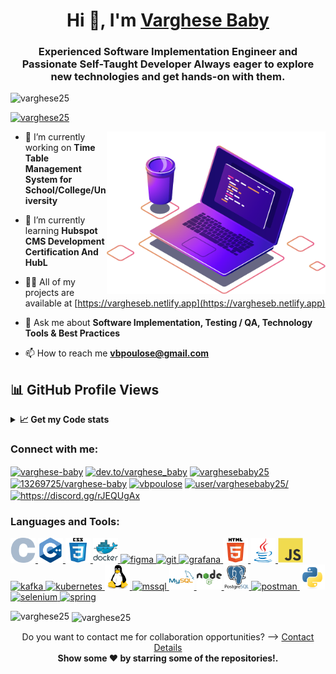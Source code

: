 <h1 align="center">Hi 👋, I'm <a href="https://www.linkedin.com/in/varghesebaby25/">Varghese Baby</a></h1>

<!--- Adding Header Elements -->
<h3 align="center">Experienced Software Implementation Engineer and Passionate Self-Taught Developer Always eager to explore new technologies and get hands-on with them.</h3>

<p align="left"> <img src="https://komarev.com/ghpvc/?username=varghese25&label=Profile%20views&color=0e75b6&style=flat" alt="varghese25" /> </p>

<p align="left"> <a href="https://github.com/ryo-ma/github-profile-trophy"><img src="https://github-profile-trophy.vercel.app/?username=varghese25" alt="varghese25" /></a> </p>
<p align="center">
  <img src="image/laptop.png" min-width="300px" max-width="300px" width="350px" align="right">
</p>

- 🔭 I’m currently working on **Time Table Management System for School/College/University**

- 🌱 I’m currently learning **Hubspot CMS Development Certification And HubL**

- 👨‍💻 All of my projects are available at [https://vargheseb.netlify.app](https://vargheseb.netlify.app)

- 💬 Ask me about **Software Implementation, Testing / QA, Technology Tools & Best Practices**

- 📫 How to reach me **vbpoulose@gmail.com**

## 📊 GitHub Profile Views

<details>
<summary><b>📈 Get my Code stats</b></summary><br>

<!--START_SECTION:waka-->
<!--END_SECTION:waka-->

</details>

<h3 align="left">Connect with me:</h3>
<p align="left">
<a href="https://codepen.io/varghese-baby" target="blank"><img align="center" src="https://raw.githubusercontent.com/rahuldkjain/github-profile-readme-generator/master/src/images/icons/Social/codepen.svg" alt="varghese-baby" height="30" width="40" /></a>
<a href="https://dev.to/dev.to/varghese_baby" target="blank"><img align="center" src="https://raw.githubusercontent.com/rahuldkjain/github-profile-readme-generator/master/src/images/icons/Social/devto.svg" alt="dev.to/varghese_baby" height="30" width="40" /></a>
<a href="https://linkedin.com/in/varghesebaby25" target="blank"><img align="center" src="https://raw.githubusercontent.com/rahuldkjain/github-profile-readme-generator/master/src/images/icons/Social/linked-in-alt.svg" alt="varghesebaby25" height="30" width="40" /></a>
<a href="https://stackoverflow.com/users/13269725/varghese-baby" target="blank"><img align="center" src="https://raw.githubusercontent.com/rahuldkjain/github-profile-readme-generator/master/src/images/icons/Social/stack-overflow.svg" alt="13269725/varghese-baby" height="30" width="40" /></a>
<a href="https://www.hackerrank.com/vbpoulose" target="blank"><img align="center" src="https://raw.githubusercontent.com/rahuldkjain/github-profile-readme-generator/master/src/images/icons/Social/hackerrank.svg" alt="vbpoulose" height="30" width="40" /></a>
<a href="https://auth.geeksforgeeks.org/user/user/varghesebaby25/" target="blank"><img align="center" src="https://raw.githubusercontent.com/rahuldkjain/github-profile-readme-generator/master/src/images/icons/Social/geeks-for-geeks.svg" alt="user/varghesebaby25/" height="30" width="40" /></a>
<a href="https://discord.gg/https://discord.gg/rJEQUgAx" target="blank"><img align="center" src="https://raw.githubusercontent.com/rahuldkjain/github-profile-readme-generator/master/src/images/icons/Social/discord.svg" alt="https://discord.gg/rJEQUgAx" height="30" width="40" /></a>
</p>

<h3 align="left">Languages and Tools:</h3>
<p align="left"> <a href="https://www.cprogramming.com/" target="_blank" rel="noreferrer"> <img src="https://raw.githubusercontent.com/devicons/devicon/master/icons/c/c-original.svg" alt="c" width="40" height="40"/> </a> <a href="https://www.w3schools.com/cpp/" target="_blank" rel="noreferrer"> <img src="https://raw.githubusercontent.com/devicons/devicon/master/icons/cplusplus/cplusplus-original.svg" alt="cplusplus" width="40" height="40"/> </a> <a href="https://www.w3schools.com/css/" target="_blank" rel="noreferrer"> <img src="https://raw.githubusercontent.com/devicons/devicon/master/icons/css3/css3-original-wordmark.svg" alt="css3" width="40" height="40"/> </a> <a href="https://www.docker.com/" target="_blank" rel="noreferrer"> <img src="https://raw.githubusercontent.com/devicons/devicon/master/icons/docker/docker-original-wordmark.svg" alt="docker" width="40" height="40"/> </a> <a href="https://www.figma.com/" target="_blank" rel="noreferrer"> <img src="https://www.vectorlogo.zone/logos/figma/figma-icon.svg" alt="figma" width="40" height="40"/> </a> <a href="https://git-scm.com/" target="_blank" rel="noreferrer"> <img src="https://www.vectorlogo.zone/logos/git-scm/git-scm-icon.svg" alt="git" width="40" height="40"/> </a> <a href="https://grafana.com" target="_blank" rel="noreferrer"> <img src="https://www.vectorlogo.zone/logos/grafana/grafana-icon.svg" alt="grafana" width="40" height="40"/> </a> <a href="https://www.w3.org/html/" target="_blank" rel="noreferrer"> <img src="https://raw.githubusercontent.com/devicons/devicon/master/icons/html5/html5-original-wordmark.svg" alt="html5" width="40" height="40"/> </a> <a href="https://www.java.com" target="_blank" rel="noreferrer"> <img src="https://raw.githubusercontent.com/devicons/devicon/master/icons/java/java-original.svg" alt="java" width="40" height="40"/> </a> <a href="https://developer.mozilla.org/en-US/docs/Web/JavaScript" target="_blank" rel="noreferrer"> <img src="https://raw.githubusercontent.com/devicons/devicon/master/icons/javascript/javascript-original.svg" alt="javascript" width="40" height="40"/> </a> <a href="https://kafka.apache.org/" target="_blank" rel="noreferrer"> <img src="https://www.vectorlogo.zone/logos/apache_kafka/apache_kafka-icon.svg" alt="kafka" width="40" height="40"/> </a> <a href="https://kubernetes.io" target="_blank" rel="noreferrer"> <img src="https://www.vectorlogo.zone/logos/kubernetes/kubernetes-icon.svg" alt="kubernetes" width="40" height="40"/> </a> <a href="https://www.linux.org/" target="_blank" rel="noreferrer"> <img src="https://raw.githubusercontent.com/devicons/devicon/master/icons/linux/linux-original.svg" alt="linux" width="40" height="40"/> </a> <a href="https://www.microsoft.com/en-us/sql-server" target="_blank" rel="noreferrer"> <img src="https://www.svgrepo.com/show/303229/microsoft-sql-server-logo.svg" alt="mssql" width="40" height="40"/> </a> <a href="https://www.mysql.com/" target="_blank" rel="noreferrer"> <img src="https://raw.githubusercontent.com/devicons/devicon/master/icons/mysql/mysql-original-wordmark.svg" alt="mysql" width="40" height="40"/> </a> <a href="https://nodejs.org" target="_blank" rel="noreferrer"> <img src="https://raw.githubusercontent.com/devicons/devicon/master/icons/nodejs/nodejs-original-wordmark.svg" alt="nodejs" width="40" height="40"/> </a> <a href="https://www.postgresql.org" target="_blank" rel="noreferrer"> <img src="https://raw.githubusercontent.com/devicons/devicon/master/icons/postgresql/postgresql-original-wordmark.svg" alt="postgresql" width="40" height="40"/> </a> <a href="https://postman.com" target="_blank" rel="noreferrer"> <img src="https://www.vectorlogo.zone/logos/getpostman/getpostman-icon.svg" alt="postman" width="40" height="40"/> </a> <a href="https://www.python.org" target="_blank" rel="noreferrer"> <img src="https://raw.githubusercontent.com/devicons/devicon/master/icons/python/python-original.svg" alt="python" width="40" height="40"/> </a> <a href="https://www.selenium.dev" target="_blank" rel="noreferrer"> <img src="https://raw.githubusercontent.com/detain/svg-logos/780f25886640cef088af994181646db2f6b1a3f8/svg/selenium-logo.svg" alt="selenium" width="40" height="40"/> </a> <a href="https://spring.io/" target="_blank" rel="noreferrer"> <img src="https://www.vectorlogo.zone/logos/springio/springio-icon.svg" alt="spring" width="40" height="40"/> </a> </p>

<p><img align="left" src="https://github-readme-stats.vercel.app/api/top-langs?username=varghese25&show_icons=true&locale=en&layout=compact" alt="varghese25" /></p>

<p>&nbsp;<img align="center" src="https://github-readme-stats.vercel.app/api?username=varghese25&show_icons=true&locale=en" alt="varghese25" /></p>
<p align="center">
Do you want to contact me for collaboration opportunities? ⟶ <a href="https://vargheseb.netlify.app/">Contact Details</a><br>
<b> Show some ❤️ by starring some of the repositories!.</p> </div>
<!--- Footer End -->
<!--- Body End -->
